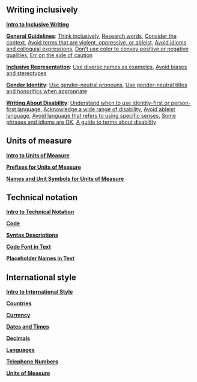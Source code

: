 ## Writing inclusively

**[Intro to Inclusive Writing](https://support.apple.com/guide/applestyleguide/intro-apdcb2a65d68/web)**

**[General Guidelines](https://support.apple.com/guide/applestyleguide/general-guidelines-apd91d6c2458/web)**: [Think inclusively](https://support.apple.com/guide/applestyleguide/general-guidelines-apd91d6c2458/web), [Research words](https://support.apple.com/guide/applestyleguide/general-guidelines-apd91d6c2458/web), [Consider the context](https://support.apple.com/guide/applestyleguide/general-guidelines-apd91d6c2458/web), [Avoid terms that are violent, oppressive, or ableist](https://support.apple.com/guide/applestyleguide/general-guidelines-apd91d6c2458/web), [Avoid idioms and colloquial expressions](https://support.apple.com/guide/applestyleguide/general-guidelines-apd91d6c2458/web), [Don’t use color to convey positive or negative qualities](https://support.apple.com/guide/applestyleguide/general-guidelines-apd91d6c2458/web), [Err on the side of caution](https://support.apple.com/guide/applestyleguide/general-guidelines-apd91d6c2458/web)

**[Inclusive Representation](https://support.apple.com/guide/applestyleguide/inclusive-representation-apd7a037f274/web)**: [Use diverse names as examples](https://support.apple.com/guide/applestyleguide/inclusive-representation-apd7a037f274/web), [Avoid biases and stereotypes](https://support.apple.com/guide/applestyleguide/inclusive-representation-apd7a037f274/web)

**[Gender Identity](https://support.apple.com/guide/applestyleguide/gender-identity-apd2a7af8d36/web)**: [Use gender-neutral pronouns](https://support.apple.com/guide/applestyleguide/gender-identity-apd2a7af8d36/web), [Use gender-neutral titles and honorifics when appropriate](https://support.apple.com/guide/applestyleguide/gender-identity-apd2a7af8d36/web)

**[Writing About Disability](https://support.apple.com/guide/applestyleguide/writing-about-disability-apd49cbb2b06/web)**: [Understand when to use identity-first or person-first language](https://support.apple.com/guide/applestyleguide/writing-about-disability-apd49cbb2b06/web), [Acknowledge a wide range of disability](https://support.apple.com/guide/applestyleguide/writing-about-disability-apd49cbb2b06/web), [Avoid ableist language](https://support.apple.com/guide/applestyleguide/writing-about-disability-apd49cbb2b06/web), [Avoid language that refers to using specific senses](https://support.apple.com/guide/applestyleguide/writing-about-disability-apd49cbb2b06/web), [Some phrases and idioms are OK](https://support.apple.com/guide/applestyleguide/writing-about-disability-apd49cbb2b06/web), [A guide to terms about disability](https://support.apple.com/guide/applestyleguide/writing-about-disability-apd49cbb2b06/web)

## Units of measure

**[Intro to Units of Measure](https://support.apple.com/guide/applestyleguide/intro-apsg6ae856d6/web)**

**[Prefixes for Units of Measure](https://support.apple.com/guide/applestyleguide/prefixes-for-units-of-measure-apsg1fb1fd8b/web)**

**[Names and Unit Symbols for Units of Measure](https://support.apple.com/guide/applestyleguide/names-and-unit-symbols-for-units-of-measure-apsg1fb1fcb1/web)**

## Technical notation

**[Intro to Technical Notation](https://support.apple.com/guide/applestyleguide/intro-apsgf72184e0/web)**

**[Code](https://support.apple.com/guide/applestyleguide/code-apsg1fde748e/web)**

**[Syntax Descriptions](https://support.apple.com/guide/applestyleguide/syntax-descriptions-apsg1fde7568/web)**

**[Code Font in Text](https://support.apple.com/guide/applestyleguide/code-font-in-text-apsg1fde73a3/web)**

**[Placeholder Names in Text](https://support.apple.com/guide/applestyleguide/placeholder-names-in-text-apsg1fde72a8/web)**

## International style

**[Intro to International Style](https://support.apple.com/guide/applestyleguide/intro-apsg1ff68ab5/web)**

**[Countries](https://support.apple.com/guide/applestyleguide/countries-apd48c19cb1f/web)**

**[Currency](https://support.apple.com/guide/applestyleguide/currency-apsg1ff68c48/web)**

**[Dates and Times](https://support.apple.com/guide/applestyleguide/dates-and-times-apsg1ff687a0/web)**

**[Decimals](https://support.apple.com/guide/applestyleguide/decimals-apsg1ff68b7e/web)**

**[Languages](https://support.apple.com/guide/applestyleguide/languages-apsg1ff6873c/web)**

**[Telephone Numbers](https://support.apple.com/guide/applestyleguide/telephone-numbers-apsg1ff68be3/web)**

**[Units of Measure](https://support.apple.com/guide/applestyleguide/units-of-measure-apsg1ff689db/web)**

